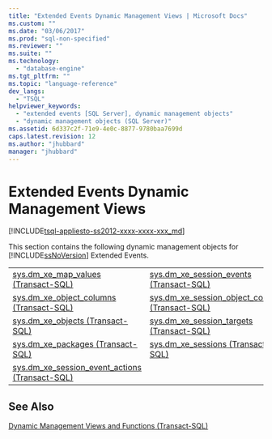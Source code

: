 ```yaml
---
title: "Extended Events Dynamic Management Views | Microsoft Docs"
ms.custom: ""
ms.date: "03/06/2017"
ms.prod: "sql-non-specified"
ms.reviewer: ""
ms.suite: ""
ms.technology: 
  - "database-engine"
ms.tgt_pltfrm: ""
ms.topic: "language-reference"
dev_langs: 
  - "TSQL"
helpviewer_keywords: 
  - "extended events [SQL Server], dynamic management objects"
  - "dynamic management objects (SQL Server)"
ms.assetid: 6d337c2f-71e9-4e0c-8877-9780baa7699d
caps.latest.revision: 12
ms.author: "jhubbard"
manager: "jhubbard"
---
```

# Extended Events Dynamic Management Views
[!INCLUDE[tsql-appliesto-ss2012-xxxx-xxxx-xxx_md](../../../integration-services/system/stored-procedures/includes/tsql-appliesto-ss2012-xxxx-xxxx-xxx-md.md)]

  This section contains the following dynamic management objects for [!INCLUDE[ssNoVersion](../../../advanced-analytics/r-services/includes/ssnoversion-md.md)] Extended Events.  
  
|||  
|-|-|  
|[sys.dm_xe_map_values &#40;Transact-SQL&#41;](../../../relational-databases/reference/system-dynamic-management-views/sys.dm-xe-map-values-transact-sql.md)|[sys.dm_xe_session_events &#40;Transact-SQL&#41;](../../../relational-databases/reference/system-dynamic-management-views/sys.dm-xe-session-events-transact-sql.md)|  
|[sys.dm_xe_object_columns &#40;Transact-SQL&#41;](../../../relational-databases/reference/system-dynamic-management-views/sys.dm-xe-object-columns-transact-sql.md)|[sys.dm_xe_session_object_columns &#40;Transact-SQL&#41;](../../../relational-databases/reference/system-dynamic-management-views/sys.dm-xe-session-object-columns-transact-sql.md)|  
|[sys.dm_xe_objects &#40;Transact-SQL&#41;](../../../relational-databases/reference/system-dynamic-management-views/sys.dm-xe-objects-transact-sql.md)|[sys.dm_xe_session_targets &#40;Transact-SQL&#41;](../../../relational-databases/reference/system-dynamic-management-views/sys.dm-xe-session-targets-transact-sql.md)|  
|[sys.dm_xe_packages &#40;Transact-SQL&#41;](../../../relational-databases/reference/system-dynamic-management-views/sys.dm-xe-packages-transact-sql.md)|[sys.dm_xe_sessions &#40;Transact-SQL&#41;](../../../relational-databases/reference/system-dynamic-management-views/sys.dm-xe-sessions-transact-sql.md)|  
|[sys.dm_xe_session_event_actions &#40;Transact-SQL&#41;](../../../relational-databases/reference/system-dynamic-management-views/sys.dm-xe-session-event-actions-transact-sql.md)||  
  
## See Also  
 [Dynamic Management Views and Functions &#40;Transact-SQL&#41;](../Topic/Dynamic%20Management%20Views%20and%20Functions%20\(Transact-SQL\).md)  
  
  